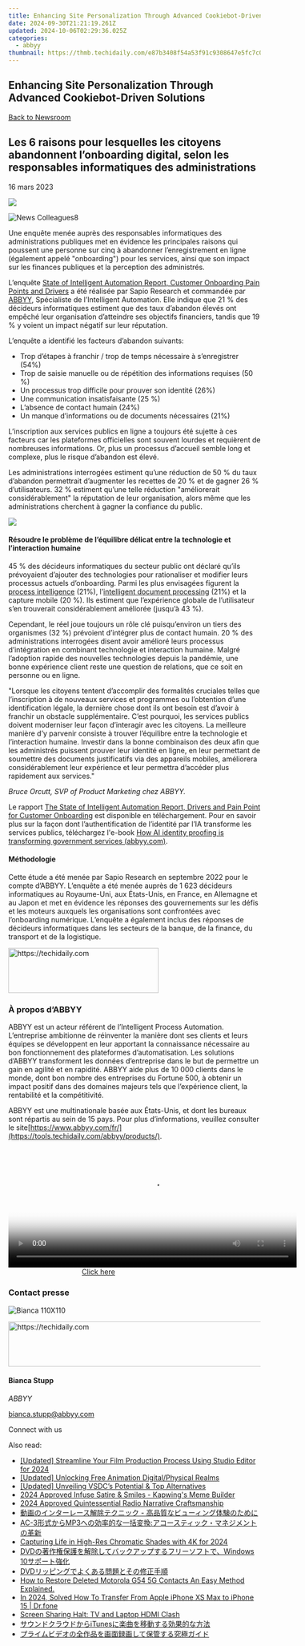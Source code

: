 ```yaml
---
title: Enhancing Site Personalization Through Advanced Cookiebot-Driven Solutions
date: 2024-09-30T21:21:19.261Z
updated: 2024-10-06T02:29:36.025Z
categories:
  - abbyy
thumbnail: https://thmb.techidaily.com/e87b3408f54a53f91c9308647e5fc7c06d24ab266fe9e1d96c042582b4eeaa37.jpg
---
```


## Enhancing Site Personalization Through Advanced Cookiebot-Driven Solutions

[Back to Newsroom](https://tools.techidaily.com/abbyy/products/)

## Les 6 raisons pour lesquelles les citoyens abandonnent l’onboarding digital, selon les responsables informatiques des administrations

16 mars 2023

![](https://content.abbyy.com/-/media/project/abbyy/abbyy/branchtemplates/shutterstock_1272462163_1296-x-729.jpg?h=729&iar=0&w=1296)

![News Colleagues8](https://static1.abbyy.com/abbyycommedia/33811/news-colleagues8.jpg) 

Une enquête menée auprès des responsables informatiques des administrations publiques met en évidence les principales raisons qui poussent une personne sur cinq à abandonner l’enregistrement en ligne (également appelé "onboarding") pour les services, ainsi que son impact sur les finances publiques et la perception des administrés.

L’enquête [State of Intelligent Automation Report, Customer Onboarding Pain Points and Drivers](https://tools.techidaily.com/abbyy/products/) a été réalisée par Sapio Research et commandée par [ABBYY](https://tools.techidaily.com/abbyy/products/), Spécialiste de l’Intelligent Automation. Elle indique que 21 % des décideurs informatiques estiment que des taux d’abandon élevés ont empêché leur organisation d’atteindre ses objectifs financiers, tandis que 19 % y voient un impact négatif sur leur réputation.

L’enquête a identifié les facteurs d’abandon suivants:

* Trop d’étapes à franchir / trop de temps nécessaire à s’enregistrer (54%)
* Trop de saisie manuelle ou de répétition des informations requises (50 %)
* Un processus trop difficile pour prouver son identité (26%)
* Une communication insatisfaisante (25 %)
* L’absence de contact humain (24%)
* Un manque d’informations ou de documents nécessaires (21%)

  
L’inscription aux services publics en ligne a toujours été sujette à ces facteurs car les plateformes officielles sont souvent lourdes et requièrent de nombreuses informations. Or, plus un processus d’accueil semble long et complexe, plus le risque d’abandon est élevé.

Les administrations interrogées estiment qu’une réduction de 50 % du taux d’abandon permettrait d’augmenter les recettes de 20 % et de gagner 26 % d’utilisateurs. 32 % estiment qu’une telle réduction "améliorerait considérablement" la réputation de leur organisation, alors même que les administrations cherchent à gagner la confiance du public.

  
![](https://static1.abbyy.com/abbyycommedia/36929/infographic-government-survey-factors-contributing-to-onboarding-abandonment-fr.jpg?width=900&height=1125)

#### Résoudre le problème de l’équilibre délicat entre la technologie et l’interaction humaine

45 % des décideurs informatiques du secteur public ont déclaré qu’ils prévoyaient d’ajouter des technologies pour rationaliser et modifier leurs processus actuels d’onboarding. Parmi les plus envisagées figurent la [process intelligence](https://tools.techidaily.com/abbyy/products/) (21%), l’[intelligent document processing](https://tools.techidaily.com/abbyy/products/) (21%) et la capture mobile (20 %). Ils estiment que l’expérience globale de l’utilisateur s’en trouverait considérablement améliorée (jusqu’à 43 %).

Cependant, le réel joue toujours un rôle clé puisqu’environ un tiers des organismes (32 %) prévoient d’intégrer plus de contact humain. 20 % des administrations interrogées disent avoir amélioré leurs processus d’intégration en combinant technologie et interaction humaine. Malgré l’adoption rapide des nouvelles technologies depuis la pandémie, une bonne expérience client reste une question de relations, que ce soit en personne ou en ligne.

"Lorsque les citoyens tentent d’accomplir des formalités cruciales telles que l’inscription à de nouveaux services et programmes ou l’obtention d’une identification légale, la dernière chose dont ils ont besoin est d’avoir à franchir un obstacle supplémentaire. C’est pourquoi, les services publics doivent moderniser leur façon d’interagir avec les citoyens. La meilleure manière d’y parvenir consiste à trouver l’équilibre entre la technologie et l’interaction humaine. Investir dans la bonne combinaison des deux afin que les administrés puissent prouver leur identité en ligne, en leur permettant de soumettre des documents justificatifs via des appareils mobiles, améliorera considérablement leur expérience et leur permettra d’accéder plus rapidement aux services."

_Bruce Orcutt, SVP of Product Marketing chez ABBYY._

Le rapport [The State of Intelligent Automation Report, Drivers and Pain Point for Customer Onboarding](https://tools.techidaily.com/abbyy/products/) est disponible en téléchargement. Pour en savoir plus sur la façon dont l’authentification de l’identité par l’IA transforme les services publics, téléchargez l'e-book [How AI identity proofing is transforming government services (abbyy.com)](https://www.abbyy.com/resources/ebook/how-ai-identity-proofing-is-transforming-government-services/).

#### Méthodologie

Cette étude a été menée par Sapio Research en septembre 2022 pour le compte d’ABBYY. L’enquête a été menée auprès de 1 623 décideurs informatiques au Royaume-Uni, aux États-Unis, en France, en Allemagne et au Japon et met en évidence les réponses des gouvernements sur les défis et les moteurs auxquels les organisations sont confrontées avec l’onboarding numérique. L’enquête a également inclus des réponses de décideurs informatiques dans les secteurs de la banque, de la finance, du transport et de la logistique.

<!-- affiliate ads begin -->
<a href="https://aligracehair.sjv.io/c/5597632/2135356/19272" target="_top" id="2135356">
  <img src="//a.impactradius-go.com/display-ad/19272-2135356" border="0" alt="https://techidaily.com" width="300" height="90"/>
</a>
<img height="0" width="0" src="https://aligracehair.sjv.io/i/5597632/2135356/19272" style="position:absolute;visibility:hidden;" border="0" />
<!-- affiliate ads end -->

### À propos d’ABBYY

ABBYY est un acteur référent de l’Intelligent Process Automation. L’entreprise ambitionne de réinventer la manière dont ses clients et leurs équipes se développent en leur apportant la connaissance nécessaire au bon fonctionnement des plateformes d’automatisation. Les solutions d’ABBYY transforment les données d’entreprise dans le but de permettre un gain en agilité et en rapidité. ABBYY aide plus de 10 000 clients dans le monde, dont bon nombre des entreprises du Fortune 500, à obtenir un impact positif dans des domaines majeurs tels que l’expérience client, la rentabilité et la compétitivité.

ABBYY est une multinationale basée aux États-Unis, et dont les bureaux sont répartis au sein de 15 pays. Pour plus d’informations, veuillez consulter le site[https://www.abbyy.com/fr/](https://tools.techidaily.com/abbyy/products/).

<!-- affiliate ads begin -->
<span id="1983573">
					<video width="576" height="240" style="cursor:pointer"
           poster="//a.impactradius-go.com/display-clicktoplayimage/1983573.png"
           onclick="if(!this.playClicked){this.play();this.setAttribute('controls',true);this.playClicked=true;}">
	   <source src="//a.impactradius-go.com/display-ad/22993-1983573">
	   <img src="//a.impactradius-go.com/display-clicktoplayimage/1983573.png" style="border: none; height: 100%; width: 100%; object-fit: contain">
	</video>
	<div style="width:360px;text-align:center"><a href="javascript:window.open(decodeURIComponent('https%3A%2F%2Fhomestyler.sjv.io%2Fc%2F5597632%2F1983573%2F22993'), '_blank');void(0);">Click here</a></div>
</span>
<img height="0" width="0" src="https://imp.pxf.io/i/5597632/1983573/22993" style="position:absolute;visibility:hidden;" border="0" />
<!-- affiliate ads end -->

### Contact presse

![Bianca 110X110](https://static2.abbyy.com/abbyycommedia/36222/bianca-110x110.png)

<!-- affiliate ads begin -->
<a href="https://appsumo.8odi.net/c/5597632/2105866/7443" target="_top" id="2105866">
  <img src="//a.impactradius-go.com/display-ad/7443-2105866" border="0" alt="https://techidaily.com" width="728" height="90"/>
</a>
<img height="0" width="0" src="https://appsumo.8odi.net/i/5597632/2105866/7443" style="position:absolute;visibility:hidden;" border="0" />
<!-- affiliate ads end -->

#### Bianca Stupp

_ABBYY_

[bianca.stupp@abbyy.com](https://tools.techidaily.com/abbyy/products/) 

Connect with us

<ins class="adsbygoogle"
     style="display:block"
     data-ad-format="autorelaxed"
     data-ad-client="ca-pub-7571918770474297"
     data-ad-slot="1223367746"></ins>

<ins class="adsbygoogle"
     style="display:block"
     data-ad-client="ca-pub-7571918770474297"
     data-ad-slot="8358498916"
     data-ad-format="auto"
     data-full-width-responsive="true"></ins>

<span class="atpl-alsoreadstyle">Also read:</span>
<div><ul>
<li><a href="https://youtube-tips.techidaily.com/ed-streamline-your-film-production-process-using-studio-editor-for-2024/"><u>[Updated] Streamline Your Film Production Process Using Studio Editor for 2024</u></a></li>
<li><a href="https://some-tips.techidaily.com/updated-unlocking-free-animation-digitalphysical-realms/"><u>[Updated] Unlocking Free Animation Digital/Physical Realms</u></a></li>
<li><a href="https://screen-recording.techidaily.com/updated-unveiling-vsdcs-potential-and-top-alternatives/"><u>[Updated] Unveiling VSDC’s Potential & Top Alternatives</u></a></li>
<li><a href="https://fox-friendly.techidaily.com/2024-approved-infuse-satire-and-smiles-kapwings-meme-builder/"><u>2024 Approved Infuse Satire & Smiles - Kapwing's Meme Builder</u></a></li>
<li><a href="https://fox-http.techidaily.com/2024-approved-quintessential-radio-narrative-craftsmanship/"><u>2024 Approved Quintessential Radio Narrative Craftsmanship</u></a></li>
<li><a href="https://discover-best.techidaily.com/5yuv55s744gu44kk44oz44k44o844os44o844k56kej6zmk44og44kv44ol44od44kvic0g6auy5zob6loq44gq44ot44ol44o844kj44oz44kw5l2t6ait44gu44gf44kb44gr/"><u>動画のインターレース解除テクニック - 高品質なビューィング体験のために</u></a></li>
<li><a href="https://discover-best.techidaily.com/ac-3mp3/"><u>AC-3形式からMP3への効率的な一括変換:アコースティック・マネジメントの革新</u></a></li>
<li><a href="https://extra-tips.techidaily.com/capturing-life-in-high-res-chromatic-shades-with-4k-for-2024/"><u>Capturing Life in High-Res Chromatic Shades with 4K for 2024</u></a></li>
<li><a href="https://discover-best.techidaily.com/1726029973699-dvdwindows-10/"><u>DVDの著作権保護を解除してバックアップするフリーソフトで、Windows 10サポート強化</u></a></li>
<li><a href="https://discover-best.techidaily.com/1726029688487-dvd/"><u>DVDリッピングでよくある問題とその修正手順</u></a></li>
<li><a href="https://blog-min.techidaily.com/how-to-restore-deleted-motorola-g54-5g-contacts-an-easy-method-explained-by-fonelab-android-recover-contacts/"><u>How to Restore Deleted Motorola G54 5G Contacts An Easy Method Explained.</u></a></li>
<li><a href="https://iphone-transfer.techidaily.com/in-2024-solved-how-to-transfer-from-apple-iphone-xs-max-to-iphone-15-drfone-by-drfone-transfer-from-ios/"><u>In 2024, Solved How To Transfer From Apple iPhone XS Max to iPhone 15 | Dr.fone</u></a></li>
<li><a href="https://network-issues.techidaily.com/screen-sharing-halt-tv-and-laptop-hdmi-clash/"><u>Screen Sharing Halt: TV and Laptop HDMI Clash</u></a></li>
<li><a href="https://discover-best.techidaily.com/1726030528843-itunes/"><u>サウンドクラウドからiTunesに楽曲を移動する効果的な方法</u></a></li>
<li><a href="https://discover-best.techidaily.com/44ox44op44kk44og44ot44oh44kq44gu5ywo5l2c5zob44ks55s76z2i6yyy55s744gx44gm5lplusd566h44gz44kl56m25qw144ks44kk44oj/"><u>プライムビデオの全作品を画面録画して保管する究極ガイド</u></a></li>
</ul></div>

